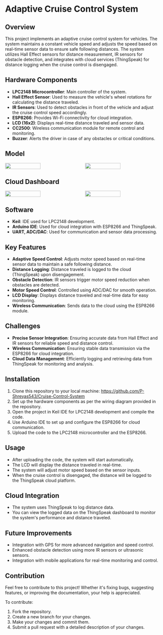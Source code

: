 # Adaptive Cruise Control System

## Overview

This project implements an adaptive cruise control system for vehicles. The system maintains a constant vehicle speed and adjusts the speed based on real-time sensor data to ensure safe following distances. The system utilizes Hall Effect sensors for distance measurement, IR sensors for obstacle detection, and integrates with cloud services (ThingSpeak) for distance logging when the cruise control is disengaged.

## Hardware Components

- **LPC2148 Microcontroller**: Main controller of the system.
- **Hall Effect Sensor**: Used to measure the vehicle's wheel rotations for calculating the distance traveled.
- **IR Sensors**: Used to detect obstacles in front of the vehicle and adjust the cruise control speed accordingly.
- **ESP8266**: Provides Wi-Fi connectivity for cloud integration.
- **LCD (16x2)**: Displays real-time distance traveled and sensor data.
- **CC2500**: Wireless communication module for remote control and monitoring.
- **Buzzer**: Alerts the driver in case of any obstacles or critical conditions.

## Model

<div style="display: flex; justify-content: space-between;">
  <img src="https://github.com/user-attachments/assets/3ebbf005-f449-4e89-b1e3-5a534347fc20" width="48%" />
  <img src="https://github.com/user-attachments/assets/fd148bae-8a61-41c3-8111-e08d49f7ead3" width="48%" />
</div>

## Cloud Dashboard

<div style="display: flex; justify-content: space-between;">
  <img src="https://github.com/user-attachments/assets/ca284875-acdc-4054-a0de-0706b814ca53" width="48%" />
  <img src="https://github.com/user-attachments/assets/3b70a224-c6e2-4cc2-a265-dec3e0570349" width="48%" />
</div>

## Software

- **Keil**: IDE used for LPC2148 development.
- **Arduino IDE**: Used for cloud integration with ESP8266 and ThingSpeak.
- **UART, ADC/DAC**: Used for communication and sensor data processing.

## Key Features

- **Adaptive Speed Control**: Adjusts motor speed based on real-time sensor data to maintain a safe following distance.
- **Distance Logging**: Distance traveled is logged to the cloud (ThingSpeak) upon disengagement.
- **Obstacle Detection**: IR sensors trigger motor speed reduction when obstacles are detected.
- **Motor Speed Control**: Controlled using ADC/DAC for smooth operation.
- **LCD Display**: Displays distance traveled and real-time data for easy monitoring.
- **Wireless Communication**: Sends data to the cloud using the ESP8266 module.

## Challenges

- **Precise Sensor Integration**: Ensuring accurate data from Hall Effect and IR sensors for reliable speed and distance control.
- **Wireless Communication**: Ensuring stable data transmission via the ESP8266 for cloud integration.
- **Cloud Data Management**: Efficiently logging and retrieving data from ThingSpeak for monitoring and analysis.

## Installation

1. Clone this repository to your local machine: https://github.com/P-Shreyas543/Cruise-Control-System
2. Set up the hardware components as per the wiring diagram provided in the repository.
3. Open the project in Keil IDE for LPC2148 development and compile the code.
4. Use Arduino IDE to set up and configure the ESP8266 for cloud communication.
5. Upload the code to the LPC2148 microcontroller and the ESP8266.

## Usage

- After uploading the code, the system will start automatically.
- The LCD will display the distance traveled in real-time.
- The system will adjust motor speed based on the sensor inputs.
- When the cruise control is disengaged, the distance will be logged to the ThingSpeak cloud platform.

## Cloud Integration

- The system uses ThingSpeak to log distance data.
- You can view the logged data on the ThingSpeak dashboard to monitor the system's performance and distance traveled.

## Future Improvements

- Integration with GPS for more advanced navigation and speed control.
- Enhanced obstacle detection using more IR sensors or ultrasonic sensors.
- Integration with mobile applications for real-time monitoring and control.

## Contribution

Feel free to contribute to this project! Whether it's fixing bugs, suggesting features, or improving the documentation, your help is appreciated.

To contribute:
1. Fork the repository.
2. Create a new branch for your changes.
3. Make your changes and commit them.
4. Submit a pull request with a detailed description of your changes.

